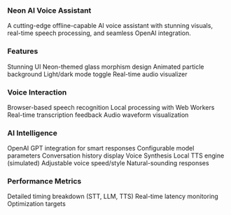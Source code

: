 ### Neon AI Voice Assistant ###
A cutting-edge offline-capable AI voice assistant with stunning visuals, real-time speech processing, and seamless OpenAI integration.


### Features
Stunning UI
Neon-themed glass morphism design
Animated particle background
Light/dark mode toggle
Real-time audio visualizer

### Voice Interaction
Browser-based speech recognition
Local processing with Web Workers
Real-time transcription feedback
Audio waveform visualization

### AI Intelligence
OpenAI GPT integration for smart responses
Configurable model parameters
Conversation history display
Voice Synthesis
Local TTS engine (simulated)
Adjustable voice speed/style
Natural-sounding responses

### Performance Metrics
Detailed timing breakdown (STT, LLM, TTS)
Real-time latency monitoring
Optimization targets
